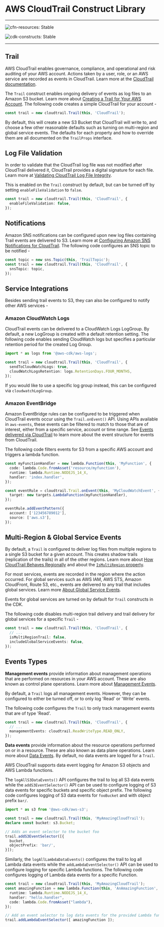 # AWS CloudTrail Construct Library
<!--BEGIN STABILITY BANNER-->

---

![cfn-resources: Stable](https://img.shields.io/badge/cfn--resources-stable-success.svg?style=for-the-badge)

![cdk-constructs: Stable](https://img.shields.io/badge/cdk--constructs-stable-success.svg?style=for-the-badge)

---

<!--END STABILITY BANNER-->

## Trail

AWS CloudTrail enables governance, compliance, and operational and risk auditing of your AWS account. Actions taken by
a user, role, or an AWS service are recorded as events in CloudTrail. Learn more at the [CloudTrail
documentation](https://docs.aws.amazon.com/awscloudtrail/latest/userguide/cloudtrail-user-guide.html).

The `Trail` construct enables ongoing delivery of events as log files to an Amazon S3 bucket. Learn more about [Creating
a Trail for Your AWS Account](https://docs.aws.amazon.com/awscloudtrail/latest/userguide/cloudtrail-create-and-update-a-trail.html).
The following code creates a simple CloudTrail for your account -

```ts
const trail = new cloudtrail.Trail(this, 'CloudTrail');
```

By default, this will create a new S3 Bucket that CloudTrail will write to, and choose a few other reasonable defaults
such as turning on multi-region and global service events. 
The defaults for each property and how to override them are all documented on the `TrailProps` interface.

## Log File Validation

In order to validate that the CloudTrail log file was not modified after CloudTrail delivered it, CloudTrail provides a
digital signature for each file. Learn more at [Validating CloudTrail Log File
Integrity](https://docs.aws.amazon.com/awscloudtrail/latest/userguide/cloudtrail-log-file-validation-intro.html).

This is enabled on the `Trail` construct by default, but can be turned off by setting `enableFileValidation` to `false`.

```ts
const trail = new cloudtrail.Trail(this, 'CloudTrail', {
  enableFileValidation: false,
});
```

## Notifications

Amazon SNS notifications can be configured upon new log files containing Trail events are delivered to S3.
Learn more at [Configuring Amazon SNS Notifications for
CloudTrail](https://docs.aws.amazon.com/awscloudtrail/latest/userguide/configure-sns-notifications-for-cloudtrail.html).
The following code configures an SNS topic to be notified -

```ts
const topic = new sns.Topic(this, 'TrailTopic');
const trail = new cloudtrail.Trail(this, 'CloudTrail', {
  snsTopic: topic,
});
```

## Service Integrations

Besides sending trail events to S3, they can also be configured to notify other AWS services -

### Amazon CloudWatch Logs

CloudTrail events can be delivered to a CloudWatch Logs LogGroup. By default, a new LogGroup is created with a
default retention setting. The following code enables sending CloudWatch logs but specifies a particular retention
period for the created Log Group.

```ts
import * as logs from '@aws-cdk/aws-logs';

const trail = new cloudtrail.Trail(this, 'CloudTrail', {
  sendToCloudWatchLogs: true,
  cloudWatchLogsRetention: logs.RetentionDays.FOUR_MONTHS, 
});
```

If you would like to use a specific log group instead, this can be configured via `cloudwatchLogGroup`.

### Amazon EventBridge

Amazon EventBridge rules can be configured to be triggered when CloudTrail events occur using the `Trail.onEvent()` API.
Using APIs available in `aws-events`, these events can be filtered to match to those that are of interest, either from
a specific service, account or time range. See [Events delivered via
CloudTrail](https://docs.aws.amazon.com/AmazonCloudWatch/latest/events/EventTypes.html#events-for-services-not-listed)
to learn more about the event structure for events from CloudTrail.

The following code filters events for S3 from a specific AWS account and triggers a lambda function.

```ts
const myFunctionHandler = new lambda.Function(this, 'MyFunction', {
  code: lambda.Code.fromAsset('resource/myfunction'),
  runtime: lambda.Runtime.NODEJS_14_X,
  handler: 'index.handler',
});

const eventRule = cloudtrail.Trail.onEvent(this, 'MyCloudWatchEvent', {
  target: new targets.LambdaFunction(myFunctionHandler),
});

eventRule.addEventPattern({
  account: ['123456789012'],
  source: ['aws.s3'],
});
```

## Multi-Region & Global Service Events

By default, a `Trail` is configured to deliver log files from multiple regions to a single S3 bucket for a given
account. This creates shadow trails (replication of the trails) in all of the other regions. Learn more about [How
CloudTrail Behaves Regionally](https://docs.aws.amazon.com/awscloudtrail/latest/userguide/cloudtrail-concepts.html#cloudtrail-concepts-regional-and-global-services)
and about the [`IsMultiRegion`
property](https://docs.aws.amazon.com/AWSCloudFormation/latest/UserGuide/aws-resource-cloudtrail-trail.html#cfn-cloudtrail-trail-ismultiregiontrail).

For most services, events are recorded in the region where the action occurred. For global services such as AWS IAM,
AWS STS, Amazon CloudFront, Route 53, etc., events are delivered to any trail that includes global services. Learn more
[About Global Service Events](https://docs.aws.amazon.com/awscloudtrail/latest/userguide/cloudtrail-concepts.html#cloudtrail-concepts-global-service-events).

Events for global services are turned on by default for `Trail` constructs in the CDK.

The following code disables multi-region trail delivery and trail delivery for global services for a specific `Trail` -

```ts
const trail = new cloudtrail.Trail(this, 'CloudTrail', {
  // ...
  isMultiRegionTrail: false,
  includeGlobalServiceEvents: false,
});
```

## Events Types

**Management events** provide information about management operations that are performed on resources in your AWS
account. These are also known as control plane operations. Learn more about [Management
Events](https://docs.aws.amazon.com/awscloudtrail/latest/userguide/cloudtrail-concepts.html#cloudtrail-concepts-events).

By default, a `Trail` logs all management events. However, they can be configured to either be turned off, or to only
log 'Read' or 'Write' events. 

The following code configures the `Trail` to only track management events that are of type 'Read'.

```ts
const trail = new cloudtrail.Trail(this, 'CloudTrail', {
  // ...
  managementEvents: cloudtrail.ReadWriteType.READ_ONLY,
});
```

**Data events** provide information about the resource operations performed on or in a resource. These are also known
as data plane operations. Learn more about [Data
Events](https://docs.aws.amazon.com/awscloudtrail/latest/userguide/cloudtrail-concepts.html#cloudtrail-concepts-events).
By default, no data events are logged for a `Trail`.

AWS CloudTrail supports data event logging for Amazon S3 objects and AWS Lambda functions.

The `logAllS3DataEvents()` API configures the trail to log all S3 data events while the `addS3EventSelector()` API can
be used to configure logging of S3 data events for specific buckets and specific object prefix. The following code
configures logging of S3 data events for `fooBucket` and with object prefix `bar/`.

```ts
import * as s3 from '@aws-cdk/aws-s3';

const trail = new cloudtrail.Trail(this, 'MyAmazingCloudTrail');
declare const bucket: s3.Bucket;

// Adds an event selector to the bucket foo
trail.addS3EventSelector([{
  bucket,
  objectPrefix: 'bar/',
}]);
```

Similarly, the `logAllLambdaDataEvents()` configures the trail to log all Lambda data events while the
`addLambdaEventSelector()` API can be used to configure logging for specific Lambda functions. The following code
configures logging of Lambda data events for a specific Function.

```ts
const trail = new cloudtrail.Trail(this, 'MyAmazingCloudTrail');
const amazingFunction = new lambda.Function(this, 'AnAmazingFunction', {
  runtime: lambda.Runtime.NODEJS_14_X,
  handler: "hello.handler",
  code: lambda.Code.fromAsset("lambda"),
});

// Add an event selector to log data events for the provided Lambda functions.
trail.addLambdaEventSelector([ amazingFunction ]);
```
